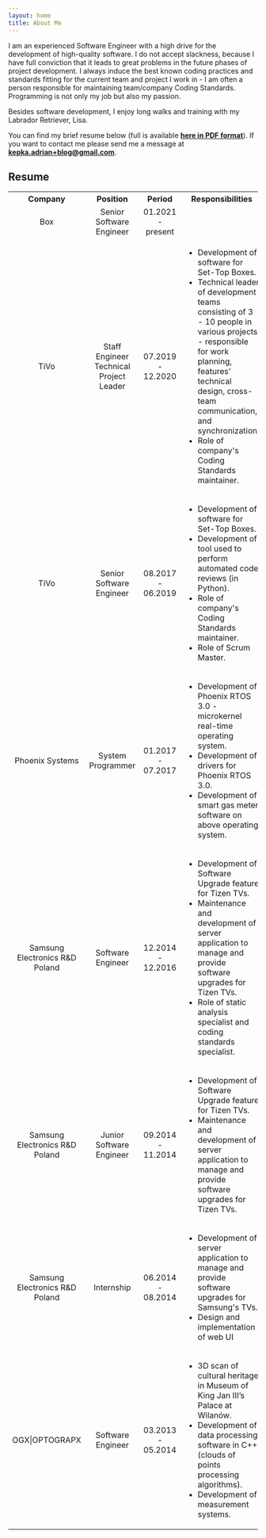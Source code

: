 ```yaml
---
layout: home
title: About Me
---
```

I am an experienced Software Engineer with a high drive for the development of high-quality software. I do not accept slackness, because I have full conviction that it leads to great problems in the future phases of project development. I always induce the best known coding practices and standards fitting for the current team and project I work in - I am often a person responsible for maintaining team/company Coding Standards. Programming is not only my job but also my passion.

Besides software development, I enjoy long walks and training with my Labrador Retriever, Lisa. 

You can find my brief resume below (full is available **[here in PDF format](/assets/pdf/Kepka_Adrian_CV_eng.pdf)**). If you want to contact me please send me a message at **kepka.adrian+blog@gmail.com**.

## Resume

<table>
    <tr>
        <th style="width: 15%;">Company</th>
        <th style="width: 20%">Position</th>
        <th style="width: 15%">Period</th>
        <th style="width: 50%">Responsibilities</th>
    </tr>
    <tr>
        <td style="text-align: center;">Box</td>
        <td style="text-align: center;">Senior Software Engineer</td>
        <td style="text-align: center;">01.2021 - present</td>
        <td>
            <ul>
            </ul>
        </td>
    </tr>
    <tr>
        <td style="text-align: center;">TiVo</td>
        <td style="text-align: center;">Staff Engineer<br>Technical Project Leader</td>
        <td style="text-align: center;">07.2019 - 12.2020</td>
        <td>
            <ul>
                <li>Development of software for Set-Top Boxes.</li>
                <li>Technical leader of development teams consisting of 3 - 10 people in various projects - responsible for work planning, features’ technical design, cross-team communication, and synchronization.</li>
                <li>Role of company's Coding Standards maintainer.</li>
            </ul>
        </td>
    </tr>
    <tr>
        <td style="text-align: center;">TiVo</td>
        <td style="text-align: center;">Senior Software Engineer</td>
        <td style="text-align: center;">08.2017 - 06.2019</td>
        <td>
            <ul>
                <li>Development of software for Set-Top Boxes.</li>
                <li>Development of tool used to perform automated code reviews (in Python).</li>
                <li>Role of company's Coding Standards maintainer.</li>
                <li>Role of Scrum Master.</li>
            </ul>
        </td>
    </tr>
    <tr>
        <td style="text-align: center;">Phoenix Systems</td>
        <td style="text-align: center;">System Programmer</td>
        <td style="text-align: center;">01.2017 - 07.2017</td>
        <td>
            <ul>
                <li>Development of Phoenix RTOS 3.0 - microkernel real-time operating system.</li>
                <li>Development of drivers for Phoenix RTOS 3.0.</li>
                <li>Development of smart gas meter software on above operating system.</li>
            </ul>
        </td>
    </tr>
    <tr>
        <td style="text-align: center;">Samsung Electronics R&D Poland</td>
        <td style="text-align: center;">Software Engineer</td>
        <td style="text-align: center;">12.2014 - 12.2016</td>
        <td>
            <ul>
                <li>Development of Software Upgrade feature for Tizen TVs.</li>
                <li>Maintenance and development of server application to manage and provide software upgrades for Tizen TVs.</li>
                <li>Role of static analysis specialist and coding standards specialist.</li>
            </ul>
        </td>
    </tr>
    <tr>
        <td style="text-align: center;">Samsung Electronics R&D Poland</td>
        <td style="text-align: center;">Junior Software Engineer</td>
        <td style="text-align: center;">09.2014 - 11.2014</td>
        <td>
            <ul>
                <li>Development of Software Upgrade feature for Tizen TVs.</li>
                <li>Maintenance and development of server application to manage and provide software upgrades for Tizen TVs.</li>
            </ul>
        </td>
    </tr>
    <tr>
        <td style="text-align: center;">Samsung Electronics R&D Poland</td>
        <td style="text-align: center;">Internship</td>
        <td style="text-align: center;">06.2014 - 08.2014</td>
        <td>
            <ul>
                <li>Development of server application to manage and provide software upgrades for Samsung's TVs.</li>
                <li>Design and implementation of web UI</li>
            </ul>
        </td>
    </tr>
    <tr>
        <td style="text-align: center;">OGX|OPTOGRAPX</td>
        <td style="text-align: center;">Software Engineer</td>
        <td style="text-align: center;">03.2013 - 05.2014</td>
        <td>
            <ul>
            <li>3D scan of cultural heritage in Museum of King Jan III’s Palace at Wilanów.</li>
            <li>Development of data processing software in C++ (clouds of points processing algorithms).</li>
            <li>Development of measurement systems.</li>
            </ul>
        </td>
    </tr>
</table>
